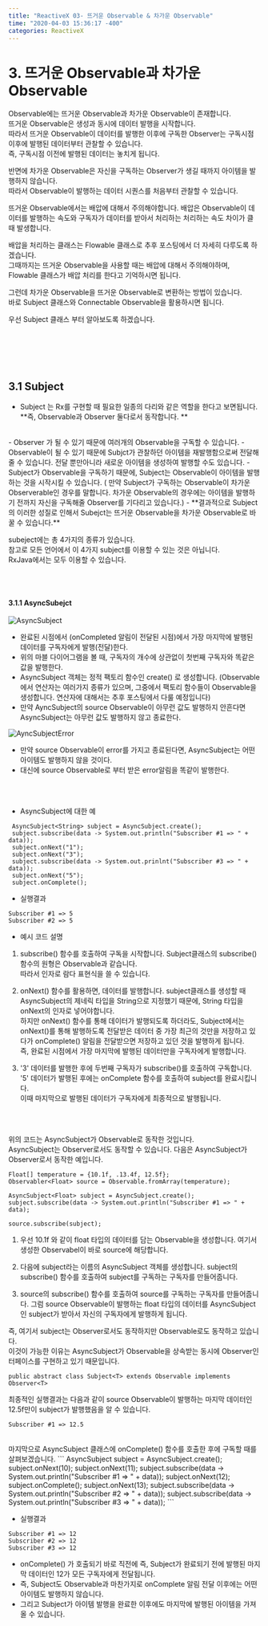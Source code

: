 ```yaml
---
title: "ReactiveX 03- 뜨거운 Observable & 차가운 Observable"
time: "2020-04-03 15:36:17 -400"
categories: ReactiveX
---
```


# 3. 뜨거운 Observable과 차가운 Observable
Observable에는 뜨거운 Observable과 차가운 Observable이 존재합니다.  
뜨거운 Observable은 생성과 동시에 데이터 발행을 시작합니다.  
따라서 뜨거운 Observable이 데이터를 발행한 이후에 구독한 Observer는 구독시점 이후에 발행된 데이터부터 관찰할 수 있습니다.  
즉, 구독시점 이전에 발행된 데이터는 놓치게 됩니다.  

반면에 차가운 Observable은 자신을 구독하는 Observer가 생길 때까지 아이템을 발행하지 않습니다.  
따라서 Observable이 발행하는 데이터 시퀀스를 처음부터 관찰할 수 있습니다.  

뜨거운 Observable에서는 배압에 대해서 주의해야합니다.
배압은 Observable이 데이터를 발행하는 속도와 구독자가 데이터를 받아서 처리하는 처리하는 속도 차이가 클 때 발생합니다.  

배압을 처리하는 클래스는 Flowable 클래스로 추후 포스팅에서 더 자세히 다루도록 하겠습니다.  
그때까지는 뜨거운 Observable을 사용할 때는 배압에 대해서 주의해야하며, Flowable 클래스가 배압 처리를 한다고 기억하시면 됩니다.  

그런데 차가운 Observable을 뜨거운 Observable로 변환하는 방법이 있습니다.  
바로 Subject 클래스와 Connectable Observable을 활용하시면 됩니다.  

우선 Subject 클래스 부터 알아보도록 하겠습니다.  

<br/>
<br/>
<br/>
<br/>

## 3.1 Subject
- Subject 는 Rx를 구현할 때 필요한 일종의 다리와 같은 역할을 한다고 보면됩니다.  
**즉, Observable과 Observer 둘다로서 동작합니다. **

<br/>
- Observer 가 될 수 있기 때문에 여러개의 Observable을 구독할 수 있습니다.
- Observable이 될 수 있기 때문에 Subjct가 관찰하던 아이템을 재발행함으로써 전달해줄 수 있습니다. 전달 뿐만아니라 새로운 아이템을 생성하여 발행할 수도 있습니다.
- Subject가 Observable을 구독하기 때문에, Subject는 Observable이 아이템을 발행하는 것을 시작시킬 수 있습니다. ( 만약 Subject가 구독하는 Observable이 차가운 Observerable인 경우를 말합니다. 차가운 Observable의 경우에는 아이템을 발행하기 전까지 자신을 구독해줄 Observer를 기다리고 있습니다.)
- **결과적으로 Subject의 이러한  성질로 인해서 Subejct는 뜨거운 Observable을 차가운 Observable로 바꿀 수 있습니다.**

subeject에는 총 4가지의 종류가 있습니다.  
참고로 모든 언어에서 이 4가지 subject를 이용할 수 있는 것은 아닙니다.  
RxJava에서는 모두 이용할 수 있습니다.  

<br/>
<br/>

#### 3.1.1 AsyncSubejct
![AsyncSubject](http://reactivex.io/documentation/operators/images/S.AsyncSubject.png)
- 완료된 시점에서 (onCompleted 알림이 전달된 시점)에서 가장 마지막에 발행된 데이터를 구독자에게 발행(전달)한다.
- 위의 마블 다이어그램을 볼 때, 구독자의 개수에 상관없이 첫번째 구독자와 똑같은 값을 발행한다.
- AsyncSubject 객체는 정적 팩토리 함수인 create() 로 생성합니다.
(Observable에서 연산자는 여러가지 종류가 있으며, 그중에서 팩토리 함수들이 Observable을 생성합니다.
연산자에 대해서는 추후 포스팅에서 다룰 예정입니다)
- 만약 AyncSubject의 source Observable이 아무런 값도 발행하지 안흔다면 AsyncSubject는 아무런 값도 발행하지 않고 종료한다.

![AyncSubjectError](http://reactivex.io/documentation/operators/images/S.AsyncSubject.e.png)
- 만약 source Observable이 error를 가지고 종료된다면, AsyncSubject는 어떤 아이템도 발행하지 않을 것이다. 
- 대신에 source Observable로 부터 받은 error알림을 똑같이 발행한다.

<br/>
<br/>

- AsyncSubject에 대한 예
```
 AsyncSubject<String> subject = AsyncSubject.create();
 subject.subscribe(data -> System.out.println("Subscriber #1 => " + data));
 subject.onNext("1");
 subject.onNext("3");
 subject.subscribe(data -> System.out.prinlnt("Subscriber #3 => " + data));
 subject.onNext("5");
 subject.onComplete();
```
- 실행결과
```
Subscriber #1 => 5
Subscriber #2 => 5
```
- 예시 코드 설명
1. subscribe() 함수를 호출하여 구독을 시작합니다.
Subject클래스의 subscribe() 함수의 원형은 Observable과 같습니다.  
따라서 인자로 람다 표현식을 쓸 수 있습니다.  

2. onNext() 함수를 활용하면, 데이터를 발행합니다.
subject클래스를 생성할 때 AsyncSubject의 제네릭 타입을 String으로 지정했기 때문에, String 타입을 onNext의 인자로 넣어야합니다.  
하지만 onNext() 함수를 통해 데이터가 발행되도록 하더라도, Subject에서는 onNext()를 통해 발행하도록 전달받은 데이터 중 가장 최근의 것만을 저장하고 있다가 onComplete() 알림을 전달받으면 저장하고 있던 것을 발행하게 됩니다.  
즉, 완료된 시점에서 가장 마지막에 발행된 데이터만을 구독자에게 발행합니다.  

3. '3' 데이터를 발행한 후에 두번째 구독자가 subscribe()를 호출하여 구독합니다.  
'5' 데이터가 발행된 후에는  onComplete 함수를 호출하여 subject를 완료시킵니다.  
이때 마지막으로 발행된 데이터가 구독자에게 최종적으로 발행됩니다.

<br/>
<br/>

위의 코드는 AsyncSubject가 Observable로 동작한 것입니다.  
AsyncSubject는 Observer로서도 동작할 수 있습니다.
다음은 AsyncSubject가 Observer로서 동작한 예입니다.
```
Float[] temperature = {10.1f, .13.4f, 12.5f};
Observabler<Float> source = Observable.fromArray(temperature);

AsyncSubject<Float> subject = AsyncSubject.create();
subject.subscribe(data -> System.out.println("Subscriber #1 => " + data);

source.subscribe(subject);
```
1. 우선 10.1f 와 같이 float 타입의 데이터를 담는 Observable을 생성합니다.
여기서 생성한 Observabel이 바로 source에 해당합니다.

2. 다음에 subject라는 이름의 AsyncSubject<Float> 객체를 생성합니다.
subject의 subscribe() 함수를 호출하여 subject를 구독하는 구독자를 만들어줍니다.  

3. source의 subscribe() 함수를 호출하여 source를 구독하는 구독자를 만들어줍니다.
그럼 source Observable이 발행하는 float 타입의 데이터를 AsyncSubject인 subject가 받아서 자신의 구독자에게 발행하게 됩니다.

즉, 여기서 subject는 Observer로서도 동작하지만 Observable로도 동작하고 있습니다.  
이것이 가능한 이유는 AsyncSubject가 Observable을 상속받는 동시에 Observer인터페이스를 구현하고 있기 때문입니다.
```
public abstract class Subject<T> extends Observable implements Observer<T>
```

최종적인 실행결과는 다음과 같이 source Observable이 발행하는 마지막 데이터인 12.5f만이 subject가 발행했음을 알 수 있습니다.
```
Subscriber #1 => 12.5
```

<br/>
마지막으로 AsyncSubject 클래스에 onComplete() 함수를 호출한 후에 구독할 때를 살펴보겠습니다.  
```
AsyncSubject<Integer> subject = AsyncSubject.create();
subject.onNext(10);
subject.onNext(11);
subject.subscribe(data -> System.out.println("Subscriber #1 => " + data));
subject.onNext(12);
subject.onComplete();
subject.onNext(13);
subject.subscribe(data -> System.out.println("Subscriber #2 => " + data));
subject.subscribe(data -> System.out.println("Subscriber #3 => " + data));
```

- 실행결과
```
Subscriber #1 => 12
Subscriber #2 => 12
Subscriber #3 => 12
```
- onComplete() 가 호출되기 바로 직전에 즉, Subject가 완료되기 전에 발행된 마지막 데이터인 12가 모든 구독자에게 전달됩니다.  
- 즉, Subject도 Observable과 마찬가지로 onComplete 알림 전달 이후에는 어떤 아이템도 발행하지 않습니다.  
- 그리고 Subject가 아이템 발행을 완료한 이후에도 마지막에 발행된 아이템을 가져올 수 있습니다.  


